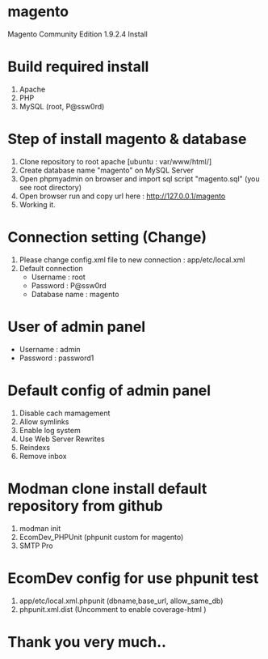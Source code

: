 # magento
Magento Community Edition 1.9.2.4 Install

# Build required install
1. Apache
2. PHP 
3. MySQL (root, P@ssw0rd)

# Step of install magento & database
1. Clone repository to root apache [ubuntu : var/www/html/]
2. Create database name "magento" on MySQL Server
4. Open phpmyadmin on browser and import sql script "magento.sql" (you see root directory)
3. Open browser run and copy url here : http://127.0.0.1/magento  
4. Working it.


# Connection setting (Change)
1. Please change config.xml file to new connection : app/etc/local.xml
2. Default connection
	- Username : root
	- Password : P@ssw0rd
	- Database name : magento


# User of admin panel
- Username : admin
- Password : password1

# Default config of admin panel
1. Disable cach mamagement
2. Allow symlinks
3. Enable log system
3. Use Web Server Rewrites
4. Reindexs
5. Remove inbox

# Modman clone install default repository from github
1. modman init
2. EcomDev_PHPUnit (phpunit custom for magento)
3. SMTP Pro

# EcomDev config for use phpunit test
1. app/etc/local.xml.phpunit (dbname,base_url, allow_same_db)
2. phpunit.xml.dist  (Uncomment to enable coverage-html )

# Thank you very much..
